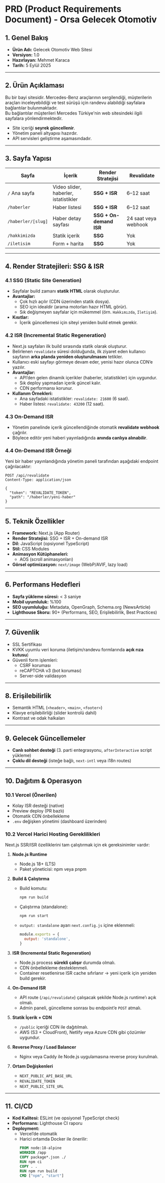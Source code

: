 # PRD (Product Requirements Document) - Orsa Gelecek Otomotiv

## 1. Genel Bakış
- **Ürün Adı:** Gelecek Otomotiv Web Sitesi  
- **Versiyon:** 1.0  
- **Hazırlayan:** Mehmet Karaca  
- **Tarih:** 5 Eylül 2025  

---

## 2. Ürün Açıklaması
Bu bir bayi sitesidir. Mercedes-Benz araçlarının sergilendiği, müşterilerin araçları inceleyebildiği ve test sürüşü için randevu alabildiği sayfalara bağlantılar bulunmaktadır.  
Bu bağlantılar müşterileri Mercedes Türkiye'nin web sitesindeki ilgili sayfalara yönlendirmektedir.  

- Site içeriği **seyrek güncellenir**.  
- Yönetim paneli altyapısı hazırdır.  
- API servisleri geliştirme aşamasındadır.  

---

## 3. Sayfa Yapısı

| Sayfa                 | İçerik                         | Render Stratejisi   | Revalidate |
|-----------------------|--------------------------------|---------------------|------------|
| `/` Ana sayfa         | Video slider, haberler, istatistikler | **SSG + ISR**       | 6–12 saat |
| `/haberler`           | Haber listesi                  | **SSG + ISR**       | 6–12 saat |
| `/haberler/[slug]`    | Haber detay sayfası            | **SSG + On-demand ISR** | 24 saat veya webhook |
| `/hakkimizda`         | Statik içerik                  | **SSG**             | Yok        |
| `/iletisim`           | Form + harita                  | **SSG**             | Yok        |


---

## 4. Render Stratejileri: SSG & ISR

### 4.1 SSG (Static Site Generation)
- Sayfalar build zamanı **statik HTML** olarak oluşturulur.  
- **Avantajlar:**  
  - Çok hızlı açılır (CDN üzerinden statik dosya).  
  - SEO için idealdir (arama motorları hazır HTML görür).  
  - Sık değişmeyen sayfalar için mükemmel (örn. `Hakkımızda`, `İletişim`).  
- **Kısıtlar:**  
  - İçerik güncellemesi için siteyi yeniden build etmek gerekir.  

### 4.2 ISR (Incremental Static Regeneration)
- Next.js sayfaları ilk build sırasında statik olarak oluşturur.  
- Belirlenen `revalidate` süresi dolduğunda, ilk ziyaret eden kullanıcı sayfanın **arka planda yeniden oluşturulmasını** tetikler.  
- Kullanıcı eski sayfayı görmeye devam eder, yenisi hazır olunca CDN’e yazılır.  
- **Avantajlar:**  
  - API’den gelen dinamik içerikler (haberler, istatistikler) için uygundur.  
  - Sık deploy yapmadan içerik güncel kalır.  
  - CDN performansı korunur.  
- **Kullanım Örnekleri:**  
  - Ana sayfadaki istatistikler: `revalidate: 21600` (6 saat).  
  - Haber listesi: `revalidate: 43200` (12 saat).  

### 4.3 On-Demand ISR
- Yönetim panelinde içerik güncellendiğinde otomatik **revalidate webhook** çağrılır.  
- Böylece editör yeni haberi yayınladığında **anında canlıya alınabilir**.  

### 4.4 On-Demand ISR Örneği

Yeni bir haber yayınlandığında yönetim paneli tarafından aşağıdaki endpoint çağrılacaktır:

```http
POST /api/revalidate
Content-Type: application/json

{
  "token": "REVALIDATE_TOKEN",
  "path": "/haberler/yeni-haber"
}
```

---

## 5. Teknik Özellikler
- **Framework:** Next.js (App Router)  
- **Render Stratejisi:** SSG + ISR + On-demand ISR  
- **Dil:** JavaScript (opsiyonel TypeScript)  
- **Stil:** CSS Modules  
- **Animasyon Kütüphaneleri:**  
  - AOS (scroll animasyonları)  
- **Görsel optimizasyon:** `next/image` (WebP/AVIF, lazy load)  

---

## 6. Performans Hedefleri
- **Sayfa yükleme süresi:** < 3 saniye  
- **Mobil uyumluluk:** %100  
- **SEO uyumluluğu:** Metadata, OpenGraph, Schema.org (NewsArticle)  
- **Lighthouse Skoru:** 90+ (Performans, SEO, Erişilebilirlik, Best Practices)  

---

## 7. Güvenlik
- SSL Sertifikası  
- KVKK uyumlu veri koruma (iletişim/randevu formlarında **açık rıza kutusu**)  
- Güvenli form işlemleri:  
  - CSRF koruması  
  - reCAPTCHA v3 (bot koruması)  
  - Server-side validasyon  

---

## 8. Erişilebilirlik
- Semantik HTML (`<header>`, `<main>`, `<footer>`)  
- Klavye erişilebilirliği (slider kontrolü dahil)  
- Kontrast ve odak halkaları  

---

## 9. Gelecek Güncellemeler
- **Canlı sohbet desteği** (3. parti entegrasyonu, `afterInteractive` script yükleme)  
- **Çoklu dil desteği** (isteğe bağlı, `next-intl` veya i18n routes)  

---

## 10. Dağıtım & Operasyon

### 10.1 Vercel (Önerilen)
- Kolay ISR desteği (native)  
- Preview deploy (PR bazlı)  
- Otomatik CDN önbellekleme  
- `.env` değişken yönetimi (dashboard üzerinden)  

### 10.2 Vercel Harici Hosting Gereklilikleri
Next.js SSR/ISR özelliklerini tam çalıştırmak için ek gereksinimler vardır:  

1. **Node.js Runtime**  
   - Node.js 18+ (LTS)  
   - Paket yöneticisi: npm veya pnpm  

2. **Build & Çalıştırma**  
   - Build komutu:  
     ```bash
     npm run build
     ```
   - Çalıştırma (standalone):  
     ```bash
     npm run start
     ```
   - `output: standalone` ayarı `next.config.js` içine eklenmeli:  
     ```js
     module.exports = {
       output: 'standalone',
     }
     ```

3. **ISR (Incremental Static Regeneration)**  
   - Node.js process **sürekli çalışır** durumda olmalı.  
   - CDN önbellekleme desteklenmeli.  
   - Container resetlenirse ISR cache sıfırlanır → yeni içerik için yeniden build gerekir.  

4. **On-Demand ISR**  
   - API route (`/api/revalidate`) çalışacak şekilde Node.js runtime’ı açık olmalı.  
   - Admin paneli, güncelleme sonrası bu endpoint’e `POST` atmalı.  

5. **Statik İçerik + CDN**  
   - `/public` içeriği CDN ile dağıtılmalı.  
   - AWS (S3 + CloudFront), Netlify veya Azure CDN gibi çözümler uygundur.  

6. **Reverse Proxy / Load Balancer**  
   - Nginx veya Caddy ile Node.js uygulamasına reverse proxy kurulmalı.  

7. **Ortam Değişkenleri**  
   - `NEXT_PUBLIC_API_BASE_URL`  
   - `REVALIDATE_TOKEN`  
   - `NEXT_PUBLIC_SITE_URL`  

---

## 11. CI/CD
- **Kod Kalitesi:** ESLint (ve opsiyonel TypeScript check)  
- **Performans:** Lighthouse CI raporu  
- **Deployment:**  
  - Vercel’de otomatik  
  - Harici ortamda Docker ile önerilir:  
    ```dockerfile
    FROM node:18-alpine
    WORKDIR /app
    COPY package*.json ./
    RUN npm ci
    COPY . .
    RUN npm run build
    CMD ["npm", "start"]
    ```
